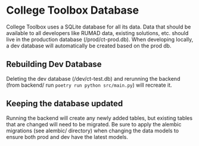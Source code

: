 # College Toolbox Database

College Toolbox uses a SQLite database for all its data. Data that should be available to all developers like RUMAD data, existing solutions, etc. should live in the production database (/prod/ct-prod.db). When developing locally, a dev database will automatically be created based on the prod db.

## Rebuilding Dev Database

Deleting the dev database (/dev/ct-test.db) and rerunning the backend (from backend/ run `poetry run python src/main.py`) will recreate it.

## Keeping the database updated

Running the backend will create any newly added tables, but existing tables that are changed will need to be migrated. Be sure to apply the alembic migrations (see alembic/ directory) when changing the data models to ensure both prod and dev have the latest models.